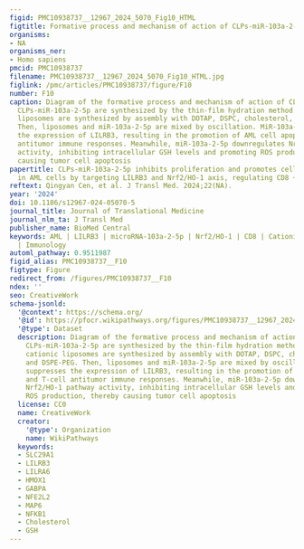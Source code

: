 ```yaml
---
figid: PMC10938737__12967_2024_5070_Fig10_HTML
figtitle: Formative process and mechanism of action of CLPs-miR-103a-2-5p
organisms:
- NA
organisms_ner:
- Homo sapiens
pmcid: PMC10938737
filename: PMC10938737__12967_2024_5070_Fig10_HTML.jpg
figlink: /pmc/articles/PMC10938737/figure/F10
number: F10
caption: Diagram of the formative process and mechanism of action of CLPs-miR-103a-2-5p.
  CLPs-miR-103a-2-5p are synthesized by the thin-film hydration method. Firstly, cationic
  liposomes are synthesized by assembly with DOTAP, DSPC, cholesterol, and DSPE-PEG.
  Then, liposomes and miR-103a-2-5p are mixed by oscillation. MiR-103a-2-5p suppresses
  the expression of LILRB3, resulting in the promotion of AML cell apoptosis and T-cell
  antitumor immune responses. Meanwhile, miR-103a-2-5p downregulates Nrf2/HO-1 pathway
  activity, inhibiting intracellular GSH levels and promoting ROS production, thereby
  causing tumor cell apoptosis
papertitle: CLPs-miR-103a-2-5p inhibits proliferation and promotes cell apoptosis
  in AML cells by targeting LILRB3 and Nrf2/HO-1 axis, regulating CD8 + T cell response
reftext: Qingyan Cen, et al. J Transl Med. 2024;22(NA).
year: '2024'
doi: 10.1186/s12967-024-05070-5
journal_title: Journal of Translational Medicine
journal_nlm_ta: J Transl Med
publisher_name: BioMed Central
keywords: AML | LILRB3 | microRNA-103a-2-5p | Nrf2/HO-1 | CD8 | Cationic liposomes
  | Immunology
automl_pathway: 0.9511987
figid_alias: PMC10938737__F10
figtype: Figure
redirect_from: /figures/PMC10938737__F10
ndex: ''
seo: CreativeWork
schema-jsonld:
  '@context': https://schema.org/
  '@id': https://pfocr.wikipathways.org/figures/PMC10938737__12967_2024_5070_Fig10_HTML.html
  '@type': Dataset
  description: Diagram of the formative process and mechanism of action of CLPs-miR-103a-2-5p.
    CLPs-miR-103a-2-5p are synthesized by the thin-film hydration method. Firstly,
    cationic liposomes are synthesized by assembly with DOTAP, DSPC, cholesterol,
    and DSPE-PEG. Then, liposomes and miR-103a-2-5p are mixed by oscillation. MiR-103a-2-5p
    suppresses the expression of LILRB3, resulting in the promotion of AML cell apoptosis
    and T-cell antitumor immune responses. Meanwhile, miR-103a-2-5p downregulates
    Nrf2/HO-1 pathway activity, inhibiting intracellular GSH levels and promoting
    ROS production, thereby causing tumor cell apoptosis
  license: CC0
  name: CreativeWork
  creator:
    '@type': Organization
    name: WikiPathways
  keywords:
  - SLC29A1
  - LILRB3
  - LILRA6
  - HMOX1
  - GABPA
  - NFE2L2
  - MAP6
  - NFKB1
  - Cholesterol
  - GSH
---
```

